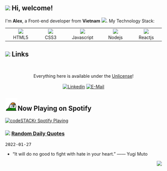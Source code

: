 <h2> <img src="https://emojis.slackmojis.com/emojis/images/1588315024/8823/hyperkitty.gif?1588315024" width="30" /> Hi, welcome! </h2>

I'm **Alex**, a Front-end developer from **Vietnam** <img src="https://img.icons8.com/external-vitaliy-gorbachev-lineal-color-vitaly-gorbachev/60/000000/external-vietnam-flags-vitaliy-gorbachev-lineal-color-vitaly-gorbachev.png" width="28" />. My Technology Stack:

<table>
  <tr>
    <td align="center" width="160">
          <img src="https://img.shields.io/badge/HTML5-E34F26?style=for-the-badge&logo=html5&logoColor=white" width="60" />
        <br />
        HTML5
    </td>
    <td align="center" width="160">
      <img src="https://img.shields.io/badge/CSS3-1572B6?style=for-the-badge&logo=css3&logoColor=white" width="60" />
        <br />
       CSS3
    </td>
    <td align="center" width="160">
     <img src="https://img.shields.io/badge/JavaScript-323330?style=for-the-badge&logo=javascript&logoColor=F7DF1E" width="60" />
        <br />
        Javascript
    </td>
    <td align="center" width="160">
     <img src="https://img.shields.io/badge/Node.js-339933?style=for-the-badge&logo=nodedotjs&logoColor=white" width="60" />
        <br />
        Nodejs
    </td>
    <td align="center" width="160">
       <img src="https://img.shields.io/badge/React-20232A?style=for-the-badge&logo=react&logoColor=61DAFB" width="60" />
        <br />
       Reactjs
    </td>
  </tr>
  </table>


## <img height="40" src="https://raw.githubusercontent.com/innng/innng/master/assets/kyubey.gif"/> Links
<br><p align="center">Everything here is available under the [Unlicense](https://choosealicense.com/licenses/unlicense/)!<br><br>
  [![Linkedin](https://img.shields.io/badge/linked-in-369?style=flat-square&logo=linkedin&logoColor=white&color=blue)](https://www.linkedin.com/in/%C4%91%E1%BA%A1t-nguy%E1%BB%85n-ng%E1%BB%8Dc-a8aa84211/)
  [![E-Mail](https://img.shields.io/badge/email-reveal-2a8?style=flat-square&logo=gmail&logoColor=white)](https://mailhide.io/e/62YaIXgT)
</p>

## <img height="40" src="https://raw.githubusercontent.com/ItsAnunesS/ItsAnunesS/master/src/img/parrots/flags/indiaparrot.gif"/>Now Playing on Spotify 


[<img src="https://novatorem.vercel.app/api/spotify" alt="codeSTACKr Spotify Playing" width="350" />](https://open.spotify.com/user/315kuybxtkni5nlh3yseopqgn2pu)


<h3> <img src="https://emojis.slackmojis.com/emojis/images/1621024394/39092/cat-roll.gif?1621024394" width="28" /> <a href="https://github.com/alexnguyen229/alexnguyen229/blob/main/quotations.md">Random Daily Quotes</a></h3>

<kbd>2022-01-27</kbd>

- “It will do no good to fight with hate in your heart.” —— Yugi Muto

<!-- Randomly taken from quotations.md -->

<p align="right">
<img src="https://visitor-badge.glitch.me/badge?page_id=alexnguyen229.alexnguyen229" />
</p>
